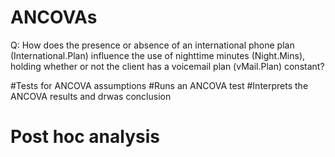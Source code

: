 # ANCOVAs


Q: How does the presence or absence of an international phone plan (International.Plan) influence the use of nighttime minutes (Night.Mins), holding whether or not the client has a voicemail plan (vMail.Plan) constant?

#Tests for ANCOVA assumptions
#Runs an ANCOVA test
#Interprets the ANCOVA results and drwas conclusion
# Post hoc analysis 
